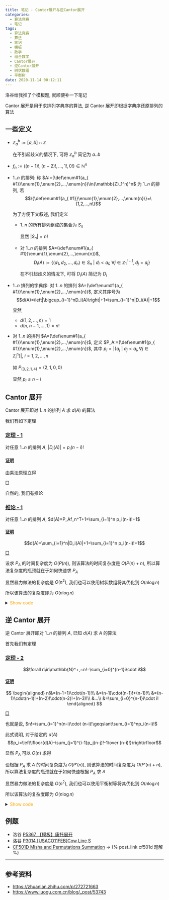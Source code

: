 ```yaml
---
title: 笔记 - Cantor展开与逆Cantor展开
categories:
  - 算法竞赛
  - 笔记
tags:
  - 算法竞赛
  - 算法
  - 笔记
  - 模板
  - 数学
  - 组合数学
  - Cantor展开
  - 逆Cantor展开
  - 树状数组
  - 平衡树
date: 2020-11-14 00:12:11
---
```


洛谷给我推了个模板题, 就顺便补一下笔记

Cantor 展开是用于求排列字典序的算法, 逆 Cantor 展开即根据字典序还原排列的算法

<!-- more -->

## 一些定义

- $\mathbb{Z}_a^b:=[a,b]\cap\mathbb{Z}$

  在不引起歧义的情况下, 可将 $\mathbb{Z}_a^b$ 简记为 $a..b$

- $f_n:=((n-1)!,(n-2)!,...,1!,0!)\in\mathbb{N}^n$
- $1..n$ 的排列: 称 $A:=(\def\enum#1{a_{ #1}}\enum{1},\enum{2},...,\enum{n})\in(\mathbb{Z}_1^n)^n$ 为 $1..n$ 的排列, 若
  $$\{\def\enum#1{a_{ #1}}\enum{1},\enum{2},...,\enum{n}\}=\{1,2,...,n\}$$

  为了方便下文叙述, 我们定义

  - $1..n$ 的所有排列组成的集合为 $S_n$

    显然 $|S_n|=n!$

  - 对 $1..n$ 的排列 $A=(\def\enum#1{a_{ #1}}\enum{1},\enum{2},...,\enum{n})$,
    $$D_i(A):=\{(d_1,d_2,...,d_n)\in S_n~|~d_i<a_i;~\forall j\in \mathbb{Z}_1^{i-1}, d_j=a_j\}$$

    在不引起歧义的情况下, 可将 $D_i(A)$ 简记为 $D_i$

- $1..n$ 排列的字典序: 对 $1..n$ 的排列 $A=(\def\enum#1{a_{ #1}}\enum{1},\enum{2},...,\enum{n})$, 定义其序号为
  $$d(A)=\left|\bigcup_{i=1}^nD_i(A)\right|+1=\sum_{i=1}^n|D_i(A)|+1$$

  显然

  - $d(1,2,...,n)=1$
  - $d(n,n-1,...,1)=n!$

- 对 $1..n$ 的排列 $A=(\def\enum#1{a_{ #1}}\enum{1},\enum{2},...,\enum{n})$, 定义 $P_A:=(\def\enum#1{p_{ #1}}\enum{1},\enum{2},...,\enum{n})$, 其中 $p_i=|\{a_j~|~a_j<a_i,\forall j\in\mathbb{Z}_i^n\}|,~i=1,2,...,n$

  如 $P_{(3,2,1,4)}=(2,1,0,0)$

  显然 $p_i\leqslant n-i$

## Cantor 展开

Cantor 展开即对 $1..n$ 的排列 $A$ 求 $d(A)$ 的算法

我们有如下定理

### <a href="#end-t-1" id="t-1">定理 - 1</a>

对任意 $1..n$ 的排列 $A$, $|D_i(A)|=p_i(n-i)!$

#### <a href="#t-1" id="p-t-1">证明</a>

由乘法原理立得

<a href="#p-t-1" id="end-t-1">$\Box$</a>

自然的, 我们有推论

### <a href="#end-ifr-1" id="ifr-1">推论 - 1</a>

对任意 $1..n$ 的排列 $A$, $d(A)=P_Af_n^T+1=\sum_{i=1}^n p_i(n-i)!+1$

#### <a href="#ifr-1" id="p-ifr-1">证明</a>

$$d(A)=\sum_{i=1}^n|D_i(A)|+1=\sum_{i=1}^n p_i(n-i)!+1$$

<a href="#p-ifr-1" id="end-ifr-1">$\Box$</a>

设求 $P_A$ 的时间复杂度为 $O(P(n))$, 则该算法的时间复杂度是 $O(P(n)+n)$, 所以算法复杂度的瓶颈就在于如何快速求 $P_A$

显然暴力做法的复杂度是 $O(n^2)$, 我们也可以使用树状数组将其优化到 $O(n\log n)$

所以该算法的复杂度即为 $O(n\log n)$

<details>
<summary><font color='orange'>Show code</font></summary>

{% include_code lang:cpp cantor-exp/Cantor_expansion.hpp %}

</details>

## 逆 Cantor 展开

逆 Cantor 展开即对 $1..n$ 的排列 $A$, 已知 $d(A)$ 求 $A$ 的算法

首先我们有定理

### <a href="#end-t-2" id="t-2">定理 - 2</a>

$$\forall n\in\mathbb{N}^+,~n!=\sum_{i=0}^{n-1}i\cdot i!$$

#### <a href="#t-2" id="p-t-2">证明</a>

$$
\begin{aligned}
  n!&=(n-1+1)\cdot(n-1)!\\
  &=(n-1)\cdot(n-1)!+(n-1)!\\
  &=(n-1)\cdot(n-1)!+(n-2)!\cdot(n-2)!+(n-3)!\\
  &...\\
  &=\sum_{i=0}^{n-1}i\cdot i!
\end{aligned}
$$

<a href="#p-t-2" id="end-t-2">$\Box$</a>

也就是说, $n!=\sum_{i=1}^n(n-i)\cdot (n-i)!\geqslant\sum_{i=1}^np_i(n-i)!$

此式说明, 对于给定的 $d(A)$
$$p_i=\left\lfloor{d(A)-\sum_{j=1}^{i-1}p_j(n-j)!-1\over (n-i)!}\right\rfloor$$

显然 $P_A$ 可以 $O(n)$ 求得

设根据 $P_A$ 求 $A$ 的时间复杂度为 $O(P'(n))$, 则该算法的时间复杂度为 $O(P'(n)+n)$, 所以算法复杂度的瓶颈就在于如何快速根据 $P_A$ 求 $A$

显然暴力做法的复杂度是 $O(n^2)$, 我们也可以使用平衡树等将其优化到 $O(n\log n)$

所以该算法的复杂度即为 $O(n\log n)$

<details>
<summary><font color='orange'>Show code</font></summary>

{% include_code lang:cpp cantor-exp/inverse_Cantor_expansion.hpp %}

</details>

## 例题

- 洛谷 [P5367 【模板】康托展开](https://www.luogu.com.cn/problem/P5367)
- 洛谷 [P3014 [USACO11FEB]Cow Line S](https://www.luogu.com.cn/problem/P3014)
- [CF501D Misha and Permutations Summation](https://codeforces.com/problemset/problem/501/D) -> {% post_link cf501d 题解 %}

---

## 参考资料

- <https://zhuanlan.zhihu.com/p/272721663>
- <https://www.luogu.com.cn/blog/_post/53743>
